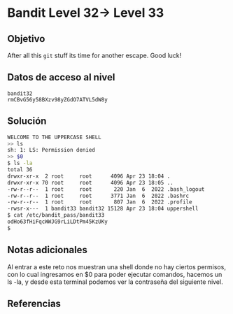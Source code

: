 # Bandit Level 32→ Level 33

## Objetivo
After all this `git` stuff its time for another escape. Good luck!
## Datos de acceso al nivel
```
bandit32
rmCBvG56y58BXzv98yZGdO7ATVL5dW8y
```
## Solución
```bash
WELCOME TO THE UPPERCASE SHELL
>> ls
sh: 1: LS: Permission denied
>> $0
$ ls -la
total 36
drwxr-xr-x  2 root     root      4096 Apr 23 18:04 .
drwxr-xr-x 70 root     root      4096 Apr 23 18:05 ..
-rw-r--r--  1 root     root       220 Jan  6  2022 .bash_logout
-rw-r--r--  1 root     root      3771 Jan  6  2022 .bashrc
-rw-r--r--  1 root     root       807 Jan  6  2022 .profile
-rwsr-x---  1 bandit33 bandit32 15128 Apr 23 18:04 uppershell
$ cat /etc/bandit_pass/bandit33
odHo63fHiFqcWWJG9rLiLDtPm45KzUKy
$
```
## Notas adicionales
Al entrar a este reto nos muestran una shell donde no hay ciertos permisos, con lo cual ingresamos en $0 para poder ejecutar comandos, hacemos un ls -la, y desde esta terminal podemos ver la contraseña del siguiente nivel.
## Referencias